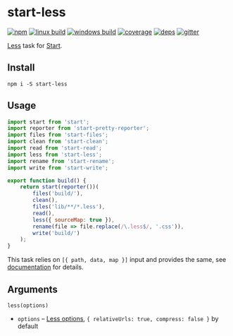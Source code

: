 # start-less

[![npm](https://img.shields.io/npm/v/start-less.svg?style=flat-square)](https://www.npmjs.com/package/start-less)
[![linux build](https://img.shields.io/travis/start-runner/less.svg?label=linux&style=flat-square)](https://travis-ci.org/start-runner/less)
[![windows build](https://img.shields.io/appveyor/ci/start-runner/less.svg?label=windows&style=flat-square)](https://ci.appveyor.com/project/start-runner/less)
[![coverage](https://img.shields.io/codecov/c/github/start-runner/less.svg?style=flat-square)](https://codecov.io/github/start-runner/less)
[![deps](https://img.shields.io/gemnasium/start-runner/less.svg?style=flat-square)](https://gemnasium.com/start-runner/less)
[![gitter](https://img.shields.io/badge/gitter-join_chat_%E2%86%92-46bc99.svg?style=flat-square)](https://gitter.im/start-runner/start)

[Less](http://lesscss.org/) task for [Start](https://github.com/start-runner/start).

## Install

```
npm i -S start-less
```

## Usage

```js
import start from 'start';
import reporter from 'start-pretty-reporter';
import files from 'start-files';
import clean from 'start-clean';
import read from 'start-read';
import less from 'start-less';
import rename from 'start-rename';
import write from 'start-write';

export function build() {
    return start(reporter())(
        files('build/'),
        clean(),
        files('lib/**/*.less'),
        read(),
        less({ sourceMap: true }),
        rename(file => file.replace(/\.less$/, '.css')),
        write('build/')
    );
}
```

This task relies on `[{ path, data, map }]` input and provides the same, see [documentation](https://github.com/start-runner/start#readme) for details.

## Arguments

`less(options)`

* `options` – [Less options](http://lesscss.org/usage/#using-less-in-the-browser-options), `{ relativeUrls: true, compress: false }` by default

